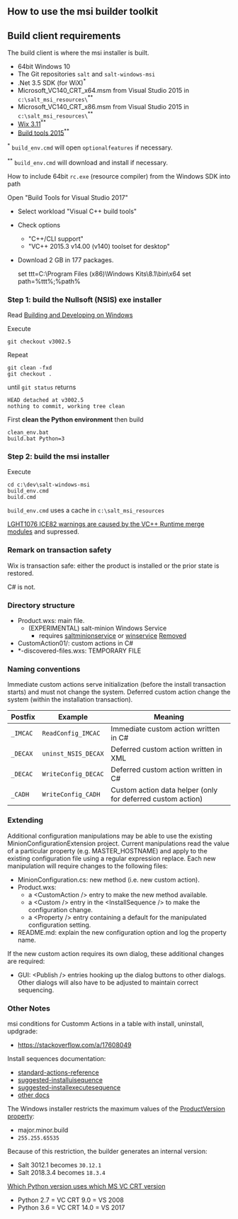 ## How to use the msi builder toolkit

## Build client requirements

The build client is where the msi installer is built.

- 64bit Windows 10
- The Git repositories `salt` and `salt-windows-msi`
- .Net 3.5 SDK (for WiX)<sup>*</sup>
- Microsoft_VC140_CRT_x64.msm from Visual Studio 2015 in `c:\salt_msi_resources\`<sup>**</sup>
- Microsoft_VC140_CRT_x86.msm from Visual Studio 2015 in `c:\salt_msi_resources\`<sup>**</sup>
- [Wix 3.11](http://wixtoolset.org/releases/)<sup>**</sup>
- [Build tools 2015](https://www.microsoft.com/en-US/download/confirmation.aspx?id=48159)<sup>**</sup>

<sup>*</sup> `build_env.cmd` will open `optionalfeatures` if necessary.

<sup>**</sup> `build_env.cmd` will download and install if necessary.

How to include 64bit `rc.exe` (resource compiler) from the Windows SDK into path

Open "Build Tools for Visual Studio 2017"
- Select workload "Visual C++ build tools"
- Check options
  -  "C++/CLI support"
  -  "VC++ 2015.3 v14.00 (v140) toolset for desktop"
- Download 2 GB in 177 packages.

    set ttt=C:\Program Files (x86)\Windows Kits\8.1\bin\x64
    set path=%ttt%;%path%


### Step 1: build the Nullsoft (NSIS) exe installer

Read [Building and Developing on Windows](https://docs.saltstack.com/en/latest/topics/installation/windows.html#building-and-developing-on-windows)

Execute

    git checkout v3002.5

Repeat

    git clean -fxd
    git checkout .

until `git status` returns

    HEAD detached at v3002.5
    nothing to commit, working tree clean

First **clean the Python environment** then build

    clean_env.bat
    build.bat Python=3

### Step 2: build the msi installer

Execute

    cd c:\dev\salt-windows-msi
    build_env.cmd
    build.cmd

`build_env.cmd` uses a cache in `c:\salt_msi_resources`


[LGHT1076 ICE82 warnings are caused by the VC++ Runtime merge modules](https://sourceforge.net/p/wix/mailman/message/22945366/) and supressed.


### Remark on transaction safety

Wix is transaction safe: either the product is installed or the prior state is restored.

C# is not.

### Directory structure

- Product.wxs: main file.
  - (EXPERIMENTAL) salt-minion Windows Service
    - requires [saltminionservice](https://github.com/saltstack/salt/blob/167cdb344732a6b85e6421115dd21956b71ba25a/salt/utils/saltminionservice.py) or [winservice](https://github.com/saltstack/salt/blob/3fb24929c6ebc3bfbe2a06554367f8b7ea980f5e/salt/utils/winservice.py) [Removed](https://github.com/saltstack/salt/commit/8c01aacd9b4d6be2e8cf991e3309e2a378737ea0)
- CustomAction01/: custom actions in C#
- *-discovered-files.wxs: TEMPORARY FILE

### Naming conventions

Immediate custom actions serve initialization (before the install transaction starts) and must not change the system.
Deferred custom action change the system (within the installation transaction).

Postfix  | Example                            | Meaning
-------- | ---------------------------------- | -------
`_IMCAC` | `ReadConfig_IMCAC`                 | Immediate custom action written in C#
`_DECAX` | `uninst_NSIS_DECAX`                | Deferred custom action written in XML
`_DECAC` | `WriteConfig_DECAC`                | Deferred custom action written in C#
`_CADH`  | `WriteConfig_CADH`                 | Custom action data helper (only for deferred custom action)

### Extending

Additional configuration manipulations may be able to use the existing
MinionConfigurationExtension project. Current manipulations read the
value of a particular property (e.g. MASTER\_HOSTNAME) and apply to the
existing configuration file using a regular expression replace. Each new
manipulation will require changes to the following files:

- MinionConfiguration.cs: new method (i.e. new custom action).
- Product.wxs:
  - a &lt;CustomAction /&gt; entry to make the new method available.
  - a &lt;Custom /&gt; entry in the &lt;InstallSequence /&gt; to make the configuration change.
  - a &lt;Property /&gt; entry containing a default for the manipulated configuration setting.
- README.md: explain the new configuration option and log the property name.

If the new custom action requires its own dialog, these additional changes are required:

- GUI: &lt;Publish /&gt; entries hooking up the dialog buttons to other dialogs.
  Other dialogs will also have to be adjusted to maintain correct sequencing.


### Other Notes
msi conditions for Customm Actions in a table with install, uninstall, updgrade:
- https://stackoverflow.com/a/17608049


Install sequences documentation:

- [standard-actions-reference](https://docs.microsoft.com/en-us/windows/win32/msi/standard-actions-reference)
- [suggested-installuisequence](https://docs.microsoft.com/en-us/windows/win32/msi/suggested-installuisequence)
- [suggested-installexecutesequence](https://docs.microsoft.com/en-us/windows/win32/msi/suggested-installexecutesequence)
- [other docs](https://www.advancedinstaller.com/user-guide/standard-actions.html)

The Windows installer restricts the maximum values of the [ProductVersion property](https://docs.microsoft.com/en-us/windows/win32/msi/productversion):

- major.minor.build
- `255.255.65535`

Because of this restriction, the builder generates an internal version:
 - Salt 3012.1 becomes `30.12.1`
 - Salt 2018.3.4 becomes `18.3.4`


[Which Python version uses which MS VC CRT version](https://wiki.python.org/moin/WindowsCompilers)

- Python 2.7 = VC CRT 9.0 = VS 2008
- Python 3.6 = VC CRT 14.0 = VS 2017

